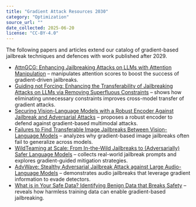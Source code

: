 ```yaml
---
title: "Gradient Attack Resources 2030"
category: "Optimization"
source_url: ""
date_collected: 2025-06-20
license: "CC-BY-4.0"
---
```


The following papers and articles extend our catalog of gradient-based jailbreak techniques and defences with work published after 2029.

- [AttnGCG: Enhancing Jailbreaking Attacks on LLMs with Attention Manipulation](https://arxiv.org/abs/2410.09040) – manipulates attention scores to boost the success of gradient-driven jailbreaks.
- [Guiding not Forcing: Enhancing the Transferability of Jailbreaking Attacks on LLMs via Removing Superfluous Constraints](https://arxiv.org/abs/2503.01865) – shows how eliminating unnecessary constraints improves cross-model transfer of gradient attacks.
- [Securing Vision-Language Models with a Robust Encoder Against Jailbreak and Adversarial Attacks](https://arxiv.org/abs/2409.07353) – proposes a robust encoder to defend against gradient-based multimodal attacks.
- [Failures to Find Transferable Image Jailbreaks Between Vision-Language Models](https://arxiv.org/abs/2407.15211) – analyzes why gradient-based image jailbreaks often fail to generalize across models.
- [WildTeaming at Scale: From In-the-Wild Jailbreaks to (Adversarially) Safer Language Models](https://arxiv.org/abs/2406.18510) – collects real-world jailbreak prompts and explores gradient-guided mitigation strategies.
- [AdvWave: Stealthy Adversarial Jailbreak Attack against Large Audio-Language Models](https://arxiv.org/abs/2412.08608) – demonstrates audio jailbreaks that leverage gradient information to evade detectors.
- [What is in Your Safe Data? Identifying Benign Data that Breaks Safety](https://arxiv.org/abs/2404.01099) – reveals how harmless training data can enable gradient-based jailbreaking.
